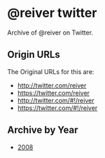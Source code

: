 # @reiver twitter

Archive of @reiver on Twitter.

## Origin URLs

The Original URLs for this are:

* http://twitter.com/reiver
* https://twitter.com/reiver
* http://twitter.com/#!/reiver
* https://twitter.com/#!/reiver

## Archive by Year
* [2008]()
